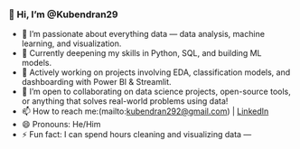 ### 👋 Hi, I’m @Kubendran29

- 👀 I’m passionate about everything data — data analysis, machine learning, and visualization.
- 🌱 Currently deepening my skills in Python, SQL, and building ML models.
- 💼 Actively working on projects involving EDA, classification models, and dashboarding with Power BI & Streamlit.
- 💞️ I’m open to collaborating on data science projects, open-source tools, or anything that solves real-world problems using data!
- 📫 How to reach me:(mailto:kubendran292@gmail.com) | [LinkedIn]([https://www.linkedin.com/in/kubendran-m-450b06295])
- 😄 Pronouns: He/Him
- ⚡ Fun fact: I can spend hours cleaning and visualizing data —



<!---
Kubendran29/Kubendran29 is a ✨ special ✨ repository because its `README.md` (this file) appears on your GitHub profile.
You can click the Preview link to take a look at your changes.
--->
